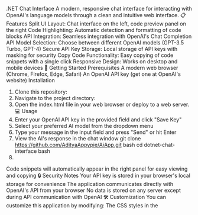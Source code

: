.NET Chat Interface
A modern, responsive chat interface for interacting with OpenAI's language models through a clean
and intuitive web interface.
📋 Features
Split UI Layout: Chat interface on the left, code preview panel on the right
Code Highlighting: Automatic detection and formatting of code blocks
API Integration: Seamless integration with OpenAI's Chat Completion API
Model Selection: Choose between different OpenAI models (GPT-3.5 Turbo, GPT-4)
Secure API Key Storage: Local storage of API keys with masking for security
Copy Code Functionality: Easy copying of code snippets with a single click
Responsive Design: Works on desktop and mobile devices
🚀 Getting Started
Prerequisites
A modern web browser (Chrome, Firefox, Edge, Safari)
An OpenAI API key (get one at OpenAI's website)
Installation
1. Clone this repository:
2. Navigate to the project directory:
3. Open the index.html file in your web browser or deploy to a web server.
💻 Usage
1. Enter your OpenAI API key in the provided field and click "Save Key"
2. Select your preferred AI model from the dropdown menu
3. Type your message in the input field and press "Send" or hit Enter
4. View the AI's response in the chat window
git clone https://github.com/AdityaAppypie/AiApp.git
bash
cd dotnet-chat-interface
bash
5.
Code snippets will automatically appear in the right panel for easy viewing and copying
🔒 Security Notes
Your API key is stored in your browser's local storage for convenience
The application communicates directly with OpenAI's API from your browser
No data is stored on any server except during API communication with OpenAI
🛠️
Customization
You can customize this application by modifying:
The CSS styles in the
<style>
section for visual changes
The system prompt in the API call to change the AI's behavior
The supported models in the dropdown menu
📦 Project Structure
index.html
- Contains the entire application (HTML, CSS, and JavaScript)
No external dependencies required (pure HTML, CSS, and JavaScript)
🤖 How It Works
1.
The interface captures user input and sends it to OpenAI's API
2.
The API response is parsed and displayed in the chat window
3.
Code blocks are automatically detected and displayed in both the chat and code preview panel
4.
The code preview panel allows for easier viewing and copying of code snippets
📝 License
This project is licensed under the MIT License - see the LICENSE file for details.
🙏 Acknowledgements
OpenAI for providing the API that powers the chat functionality
Contributors who help improve this interface
📞 Contact
For any questions or suggestions, please open an issue on this repository.
